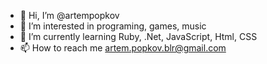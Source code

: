 - 👋 Hi, I’m @artempopkov
- 👀 I’m interested in programing, games, music
- 🌱 I’m currently learning Ruby, .Net, JavaScript, Html, CSS  
- 📫 How to reach me artem.popkov.blr@gmail.com

<!---
artempopkov/artempopkov is a ✨ special ✨ repository because its `README.md` (this file) appears on your GitHub profile.
You can click the Preview link to take a look at your changes.
--->
